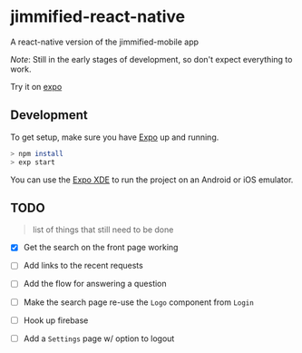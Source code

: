 # jimmified-react-native
A react-native version of the jimmified-mobile app

_Note_: Still in the early stages of development, so don't expect everything to work.

Try it on [expo](https://expo.io/@adierkens/jimmified)


## Development

To get setup, make sure you have [Expo](https://expo.io/) up and running.

```bash
> npm install
> exp start
```

You can use the [Expo XDE](https://expo.io/tools) to run the project on an Android or iOS emulator.


## TODO
> list of things that still need to be done

- [x] Get the search on the front page working
- [ ] Add links to the recent requests
- [ ] Add the flow for answering a question
- [ ] Make the search page re-use the `Logo` component from `Login`
- [ ] Hook up firebase
- [ ] Add a `Settings` page w/ option to logout

